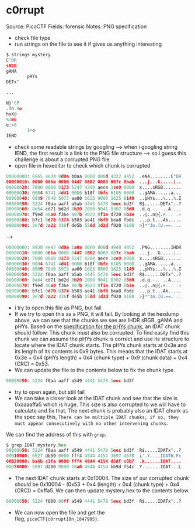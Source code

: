 # c0rrupt

Source: PicoCTF
Fields: forensic
Notes: 
PNG specification

- check file type
- run strings on the file to see it if gives us anything interesting

```python
$ strings mystery
C"DR
sRGB
gAMA
        pHYs
DETx^

...

N}`6?
.Tn.9u
hxX@
%3m6
e;>6
        1<o
IEND
```

- check some readable strings by googling —> when i googling string IEND, the first result is a link to the PNG file structure —> so i guess this challenge is about a corrupted PNG file
- open file in hexeditor to check which chunk is corrupted

```python
00000000: 8965 4e34 0d0a b0aa 0000 000d 4322 4452  .eN4........C"DR
00000010: 0000 066a 0000 0447 0802 0000 007c 8bab  ...j...G.....|..
00000020: 7800 0000 0173 5247 4200 aece 1ce9 0000  x....sRGB.......
00000030: 0004 6741 4d41 0000 b18f 0bfc 6105 0000  ..gAMA......a...
00000040: 0009 7048 5973 aa00 1625 0000 1625 0149  ..pHYs...%...%.I
00000050: 5224 f0aa aaff a5ab 4445 5478 5eec bd3f  R$......DETx^..?
00000060: 8e64 cd71 bd2d 8b20 2080 9041 8302 08d0  .d.q.-.  ..A....
00000070: f9ed 40a0 f36e 407b 9023 8f1e d720 8b3e  ..@..n@{.#... .>
00000080: b7c1 0d70 0374 b503 ae41 6bf8 bea8 fbdc  ...p.t...Ak.....
00000090: 3e7d 2a22 336f de5b 55dd 3d3d f920 9188  >}*"3o.[U.==. ..
```

—>

```python
00000000: 8950 4e47 0d0a 1a0a 0000 000d 4948 4452  .PNG........IHDR
00000010: 0000 066a 0000 0447 0802 0000 007c 8bab  ...j...G.....|..
00000020: 7800 0000 0173 5247 4200 aece 1ce9 0000  x....sRGB.......
00000030: 0004 6741 4d41 0000 b18f 0bfc 6105 0000  ..gAMA......a...
00000040: 0009 7048 5973 aa00 1625 0000 1625 0149  ..pHYs...%...%.I
00000050: 5224 f0aa aaff a5ab 4445 5478 5eec bd3f  R$......DETx^..?
00000060: 8e64 cd71 bd2d 8b20 2080 9041 8302 08d0  .d.q.-.  ..A....
00000070: f9ed 40a0 f36e 407b 9023 8f1e d720 8b3e  ..@..n@{.#... .>
00000080: b7c1 0d70 0374 b503 ae41 6bf8 bea8 fbdc  ...p.t...Ak.....
00000090: 3e7d 2a22 336f de5b 55dd 3d3d f920 9188  >}*"3o.[U.==. ..
```

- i try to open this file as PNG, but fail
- If we try to open this as a PNG, it will fail. By looking at the hexdump above, we can see that the chunks we see are IHDR sRGB, gAMA and pHYs. Based on the [specification for the pHYs chunk](https://www.w3.org/TR/PNG-Chunks.html), an IDAT chunk should follow. This chunk must also be corrupted. To find easily find this chunk we can assume the pHYs chunk is correct and use its structure to locate where the IDAT chunk starts. The pHYs chunk starts at 0x3e and its length of its contents is 0x9 bytes. This means that the IDAT starts at 0x3e + 0x4 (pHYs length) + 0x4 (chunk type) + 0x9 (chunk data) + 0x4 (CRC) = 0x53.
- We can update the file to the contents below to fix the chunk type.

```python
00000050: 5224 f0aa aaff a549 4441 5478 5eec bd3f
```

- try to open again, but still fail
- We can take a closer look at the IDAT chunk and see that the size is 0xaaaaffa5 which is huge. This size is also corrupted to we will have to calculate and fix that. The next chunk is probably also an IDAT chunk as the spec say this, `There can be multiple IDAT chunks; if so, they must appear consecutively with no other intervening chunks`.

We can find the address of this with `grep`.

```python
$ grep IDAT mystery.hex 
00000050: 5224 f0aa aaff a549 4441 5478 5eec bd3f  R$.....IDATx^..?
00010000: 6927 db59 0000 fff4 4944 4154 3697 4678  i'.Y....IDAT6.Fx
00020000: ba6b c1fa 0000 fff4 4944 4154 d5df c0b7  .k......IDAT....
00030000: 5997 d200 0000 18a0 4944 4154 bb9d f54c  Y.......IDAT...L
```

- The next IDAT chunk starts at 0x10004. The size of our corrupted chunk should be 0x10004 - (0x53 + 0x4 (length) + 0x4 (chunk type) + 0x4 (CRC)) = 0xffa5. We can then update mystery.hex to the contents below.

```python
00000050: 5224 f000 00ff a549 4441 5478 5eec bd3f  R$.....IDATx^..?
```

- We can now open the file and get the flag, `picoCTF{c0rrupt10n_1847995}`.